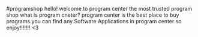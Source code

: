 #programshop
hello!
welcome to program center
the most trusted program shop
what is program cneter?
program center is the best place to buy programs
you can find any Software Applications in program center
so enjoy!!!!!!!
<3
